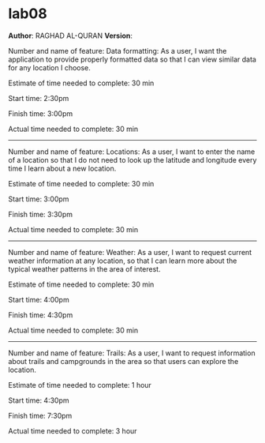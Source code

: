 # lab08

**Author**: RAGHAD AL-QURAN
**Version**: 

Number and name of feature: Data formatting: As a user, I want the application to provide properly formatted data so that I can view similar data for any location I choose.

Estimate of time needed to complete: 30 min

Start time: 2:30pm

Finish time: 3:00pm

Actual time needed to complete: 30 min


**************************************************************************
Number and name of feature: Locations: As a user, I want to enter the name of a location so that I do not need to look up the latitude and longitude every time I learn about a new location.

Estimate of time needed to complete: 30 min

Start time: 3:00pm

Finish time: 3:30pm

Actual time needed to complete: 30 min


**************************************************************************
Number and name of feature: Weather: As a user, I want to request current weather information at any location, so that I can learn more about the typical weather patterns in the area of interest.

Estimate of time needed to complete: 30 min

Start time: 4:00pm

Finish time: 4:30pm

Actual time needed to complete: 30 min

**************************************************************************
Number and name of feature:  Trails: As a user, I want to request information about trails and campgrounds in the area so that users can explore the location.

Estimate of time needed to complete: 1 hour

Start time: 4:30pm

Finish time: 7:30pm

Actual time needed to complete: 3 hour